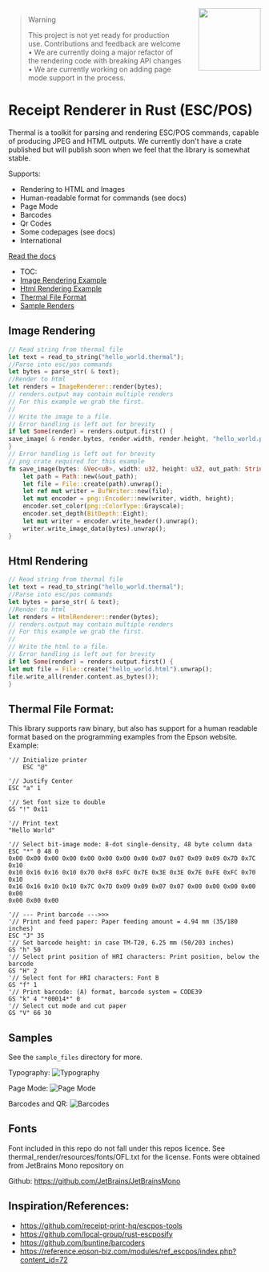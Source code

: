 <img src="readme/thermal.png" width="124" height="124" style="float:right; margin-left: 30px;">

> > [!WARNING]
> This project is not yet ready for production use. Contributions and feedback are welcome •
> We are currently doing a major refactor of the rendering code with breaking API changes •
> We are currently working on adding page mode support in the process.

# Receipt Renderer in Rust (ESC/POS)

Thermal is a toolkit for parsing and rendering ESC/POS commands, capable of producing JPEG and HTML outputs.
We currently don't have a crate published but will publish soon when we feel that the library is somewhat stable.

Supports:

- Rendering to HTML and Images
- Human-readable format for commands (see docs)
- Page Mode
- Barcodes
- Qr Codes
- Some codepages (see docs)
- International

[Read the docs](https://github.com/zachzurn/thermal/wiki)

- TOC:
- [Image Rendering Example](#image-rendering)
- [Html Rendering Example](#html-rendering)
- [Thermal File Format](#thermal-file-format)
- [Sample Renders](#samples)

## Image Rendering

```rust
// Read string from thermal file
let text = read_to_string("hello_world.thermal");
//Parse into esc/pos commands
let bytes = parse_str( & text);
//Render to html
let renders = ImageRenderer::render(bytes);
// renders.output may contain multiple renders
// For this example we grab the first.
//
// Write the image to a file.
// Error handling is left out for brevity
if let Some(render) = renders.output.first() {
save_image( & render.bytes, render.width, render.height, "hello_world.png");
}
// Error handling is left out for brevity
// png crate required for this example
fn save_image(bytes: &Vec<u8>, width: u32, height: u32, out_path: String) {
    let path = Path::new(&out_path);
    let file = File::create(path).unwrap();
    let ref mut writer = BufWriter::new(file);
    let mut encoder = png::Encoder::new(writer, width, height);
    encoder.set_color(png::ColorType::Grayscale);
    encoder.set_depth(BitDepth::Eight);
    let mut writer = encoder.write_header().unwrap();
    writer.write_image_data(bytes).unwrap();
}
```

## Html Rendering

```rust
// Read string from thermal file
let text = read_to_string("hello_world.thermal");
//Parse into esc/pos commands
let bytes = parse_str( & text);
//Render to html
let renders = HtmlRenderer::render(bytes);
// renders.output may contain multiple renders
// For this example we grab the first.
//
// Write the html to a file.
// Error handling is left out for brevity
if let Some(render) = renders.output.first() {
let mut file = File::create("hello_world.html").unwrap();
file.write_all(render.content.as_bytes());
}
```

## Thermal File Format:

This library supports raw binary, but also has support for a human readable format based on the programming examples
from the Epson website.
Example:

```
'// Initialize printer
    ESC "@"

'// Justify Center
ESC "a" 1

'// Set font size to double
GS "!" 0x11

'// Print text
"Hello World"

'// Select bit-image mode: 8-dot single-density, 48 byte column data
ESC "*" 0 48 0
0x00 0x00 0x00 0x00 0x00 0x00 0x00 0x00 0x07 0x07 0x09 0x09 0x7D 0x7C 0x10
0x10 0x16 0x16 0x10 0x70 0xF8 0xFC 0x7E 0x3E 0x3E 0x7E 0xFE 0xFC 0x70 0x10
0x16 0x16 0x10 0x10 0x7C 0x7D 0x09 0x09 0x07 0x07 0x00 0x00 0x00 0x00 0x00
0x00 0x00 0x00

'// --- Print barcode --->>>
'// Print and feed paper: Paper feeding amount = 4.94 mm (35/180 inches)
ESC "J" 35
'// Set barcode height: in case TM-T20, 6.25 mm (50/203 inches)
GS "h" 50
'// Select print position of HRI characters: Print position, below the barcode
GS "H" 2
'// Select font for HRI characters: Font B
GS "f" 1
'// Print barcode: (A) format, barcode system = CODE39
GS "k" 4 "*00014*" 0
'// Select cut mode and cut paper
GS "V" 66 30

```

## Samples

See the `sample_files` directory for more.

Typography:
![Typography](../sample_files/out/img/typography.thermal.png "Typography")

Page Mode:
![Page Mode](../sample_files/out/img/page_mode.thermal.png "Page Mode")

Barcodes and QR:
![Barcodes](../sample_files/out/img/barcodes.thermal.png "Barcodes")

## Fonts

Font included in this repo do not fall under this repos licence.
See thermal_render/resources/fonts/OFL.txt for the license. Fonts were obtained from JetBrains Mono repository on

Github:
https://github.com/JetBrains/JetBrainsMono

## Inspiration/References:

- https://github.com/receipt-print-hq/escpos-tools
- https://github.com/local-group/rust-escposify
- https://github.com/buntine/barcoders
- https://reference.epson-biz.com/modules/ref_escpos/index.php?content_id=72